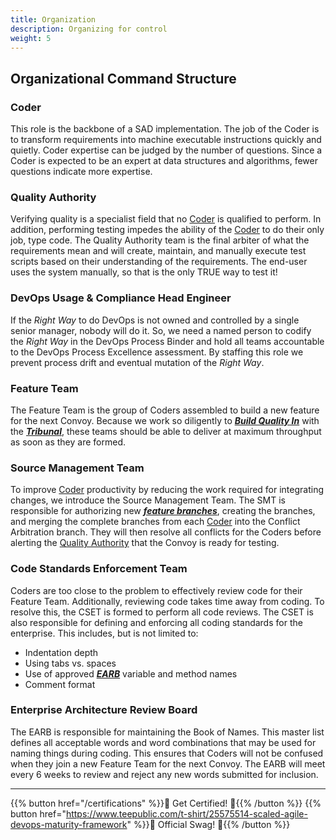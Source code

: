 ```yaml
---
title: Organization
description: Organizing for control
weight: 5
---
```


## Organizational Command Structure

### Coder

This role is the backbone of a SAD implementation. The job of the Coder is to transform requirements into machine executable instructions quickly and quietly. Coder expertise can be judged by the number of questions. Since a Coder is expected to be an expert at data structures and algorithms, fewer questions indicate more expertise.

### Quality Authority

Verifying quality is a specialist field that no [Coder](#coder) is qualified to perform. In addition, performing testing impedes the ability of the [Coder](#coder) to do their only job, type code. The Quality Authority team is the final arbiter of what the requirements mean and will create, maintain, and manually execute test scripts based on their understanding of the requirements. The end-user uses the system manually, so that is the only TRUE way to test it!

### DevOps Usage & Compliance Head Engineer

If the *Right Way* to do DevOps is not owned and controlled by a single senior manager, nobody will do it. So, we need a named person to codify the *Right Way* in the DevOps Process Binder and hold all teams accountable to the DevOps Process Excellence assessment. By staffing this role we prevent process drift and eventual mutation of the *Right Way*.

### Feature Team

The Feature Team is the group of Coders assembled to build a new feature for the next Convoy. Because we work so diligently to *[**Build Quality In**](../principles/#build-quality-in)* with the *[**Tribunal**](../release-convoy/#tribunal)*, these teams should be able to deliver at maximum throughput as soon as they are formed.

### Source Management Team

To improve [Coder](#coder) productivity by reducing the work required for integrating changes, we introduce the Source Management Team. The SMT is responsible for authorizing new *[**feature branches**](../practices/#fractal-based-development)*, creating the branches, and merging the complete branches from each [Coder](#coder) into the Conflict Arbitration branch. They will then resolve all conflicts for the Coders before alerting the [Quality Authority](#quality-authority) that the Convoy is ready for testing.

### Code Standards Enforcement Team

Coders are too close to the problem to effectively review code for their Feature Team. Additionally, reviewing code takes time away from coding. To resolve this, the CSET is formed to perform all code reviews. The CSET is also responsible for defining and enforcing all coding standards for the enterprise. This includes, but is not limited to:

* Indentation depth
* Using tabs vs. spaces
* Use of approved *[**EARB**](#enterprise-architecture-review-board)* variable and method names
* Comment format

### Enterprise Architecture Review Board

The EARB is responsible for maintaining the Book of Names. This master list defines all acceptable words and word combinations that may be used for naming things during coding. This ensures that Coders will not be confused when they join a new Feature Team for the next Convoy. The EARB will meet every 6 weeks to review and reject any new words submitted for inclusion.

---

{{% button href="/certifications" %}}🏅 Get Certified! 🏅{{% /button %}}
{{% button href="https://www.teepublic.com/t-shirt/25575514-scaled-agile-devops-maturity-framework" %}}💸 Official Swag! 💸{{% /button %}}
